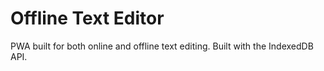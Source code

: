 # Offline Text Editor
PWA built for both online and offline text editing. Built with the IndexedDB API.
